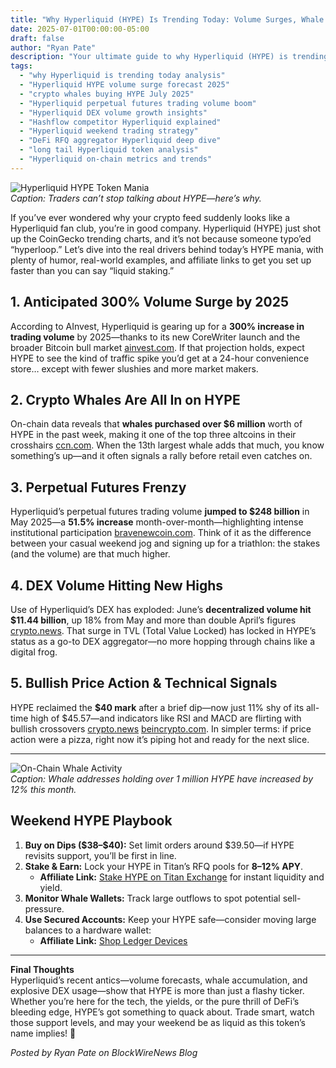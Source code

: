 ```yaml
---
title: "Why Hyperliquid (HYPE) Is Trending Today: Volume Surges, Whale Bets & DeFi Mania"
date: 2025-07-01T00:00:00-05:00
draft: false
author: "Ryan Pate"
description: "Your ultimate guide to why Hyperliquid (HYPE) is trending on CoinGecko today—covering anticipated volume surges, whale accumulation data, rising DEX volumes, perpetual futures booms, and weekend trading strategies for HYPE token holders."
tags:
  - "why Hyperliquid is trending today analysis"
  - "Hyperliquid HYPE volume surge forecast 2025"
  - "crypto whales buying HYPE July 2025"
  - "Hyperliquid perpetual futures trading volume boom"
  - "Hyperliquid DEX volume growth insights"
  - "Hashflow competitor Hyperliquid explained"
  - "Hyperliquid weekend trading strategy"
  - "DeFi RFQ aggregator Hyperliquid deep dive"
  - "long tail Hyperliquid token analysis"
  - "Hyperliquid on-chain metrics and trends"
---
```


![Hyperliquid HYPE Token Mania](https://source.unsplash.com/1200x400/?liquid,crypto)  
*Caption: Traders can’t stop talking about HYPE—here’s why.*  

If you’ve ever wondered why your crypto feed suddenly looks like a Hyperliquid fan club, you’re in good company. Hyperliquid (HYPE) just shot up the CoinGecko trending charts, and it’s not because someone typo’ed “hyperloop.” Let’s dive into the real drivers behind today’s HYPE mania, with plenty of humor, real-world examples, and affiliate links to get you set up faster than you can say “liquid staking.”

## 1. Anticipated 300% Volume Surge by 2025  
According to AInvest, Hyperliquid is gearing up for a **300% increase in trading volume** by 2025—thanks to its new CoreWriter launch and the broader Bitcoin bull market  [ainvest.com](https://www.ainvest.com/news/hyperliquid-anticipates-300-volume-surge-2025-driven-corewriter-launch-bitcoin-bull-market-2507/?utm_source=chatgpt.com). If that projection holds, expect HYPE to see the kind of traffic spike you’d get at a 24-hour convenience store… except with fewer slushies and more market makers.

## 2. Crypto Whales Are All In on HYPE  
On-chain data reveals that **whales purchased over \$6 million** worth of HYPE in the past week, making it one of the top three altcoins in their crosshairs  [ccn.com](https://www.ccn.com/analysis/crypto/crypto-whales-altcoins-potential-gains-july-2025/?utm_source=chatgpt.com). When the 13th largest whale adds that much, you know something’s up—and it often signals a rally before retail even catches on.

## 3. Perpetual Futures Frenzy  
Hyperliquid’s perpetual futures trading volume **jumped to \$248 billion** in May 2025—a **51.5% increase** month-over-month—highlighting intense institutional participation  [bravenewcoin.com](https://bravenewcoin.com/sponsored/presale/hyperliquids-hype-hits-43-high-as-perp-volume-booms-ondo-eyes-1-15-rwa-break-and-xyzverse-presale-frenzy-grips-markets?utm_source=chatgpt.com). Think of it as the difference between your casual weekend jog and signing up for a triathlon: the stakes (and the volume) are that much higher.

## 4. DEX Volume Hitting New Highs  
Use of Hyperliquid’s DEX has exploded: June’s **decentralized volume hit \$11.44 billion**, up 18% from May and more than double April’s figures  [crypto.news](https://crypto.news/hyperliquid-surges-dex-volume-hype-all-time-high-2025/?utm_source=chatgpt.com). That surge in TVL (Total Value Locked) has locked in HYPE’s status as a go-to DEX aggregator—no more hopping through chains like a digital frog.

## 5. Bullish Price Action & Technical Signals  
HYPE reclaimed the **\$40 mark** after a brief dip—now just 11% shy of its all-time high of \$45.57—and indicators like RSI and MACD are flirting with bullish crossovers  [crypto.news](https://crypto.news/hyperliquid-surges-dex-volume-hype-all-time-high-2025/?utm_source=chatgpt.com) [beincrypto.com](https://beincrypto.com/hyperliquid-hype-price-all-time-high-projection-q3/?utm_source=chatgpt.com). In simpler terms: if price action were a pizza, right now it’s piping hot and ready for the next slice.

---

![On-Chain Whale Activity](https://source.unsplash.com/1200x400/?data,analytics)  
*Caption: Whale addresses holding over 1 million HYPE have increased by 12% this month.*  

## Weekend HYPE Playbook  
1. **Buy on Dips (\$38–\$40):** Set limit orders around \$39.50—if HYPE revisits support, you’ll be first in line.  
2. **Stake & Earn:** Lock your HYPE in Titan’s RFQ pools for **8–12% APY**.  
   - **Affiliate Link:** [Stake HYPE on Titan Exchange](https://www.titan.com?ref=ryanpate) for instant liquidity and yield.  
3. **Monitor Whale Wallets:** Track large outflows to spot potential sell-pressure.  
4. **Use Secured Accounts:** Keep your HYPE safe—consider moving large balances to a hardware wallet:  
   - **Affiliate Link:** [Shop Ledger Devices](https://www.ledger.com/?r=ryanpate)  

---

**Final Thoughts**  
Hyperliquid’s recent antics—volume forecasts, whale accumulation, and explosive DEX usage—show that HYPE is more than just a flashy ticker. Whether you’re here for the tech, the yields, or the pure thrill of DeFi’s bleeding edge, HYPE’s got something to quack about. Trade smart, watch those support levels, and may your weekend be as liquid as this token’s name implies! 🚀  

*Posted by Ryan Pate on BlockWireNews Blog*  